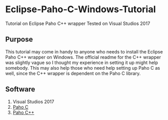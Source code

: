 # Eclipse-Paho-C-Windows-Tutorial
Tutorial on Eclipse Paho C++ wrapper
Tested on Visual Studios 2017

## Purpose
This tutorial may come in handy to anyone who needs to install the Eclipse Paho C++ wrapper on Windows. The official readme for the C++ wrapper was slightly vague so I thought my experience in setting it up might help somebody. This may also help those who need help setting up Paho C as well, since the C++ wrapper is dependent on the Paho C library. 

## Software
1. Visual Studios 2017
2. [Paho C](https://github.com/eclipse/paho.mqtt.c)
3. [Paho C++](https://github.com/eclipse/paho.mqtt.cpp)

